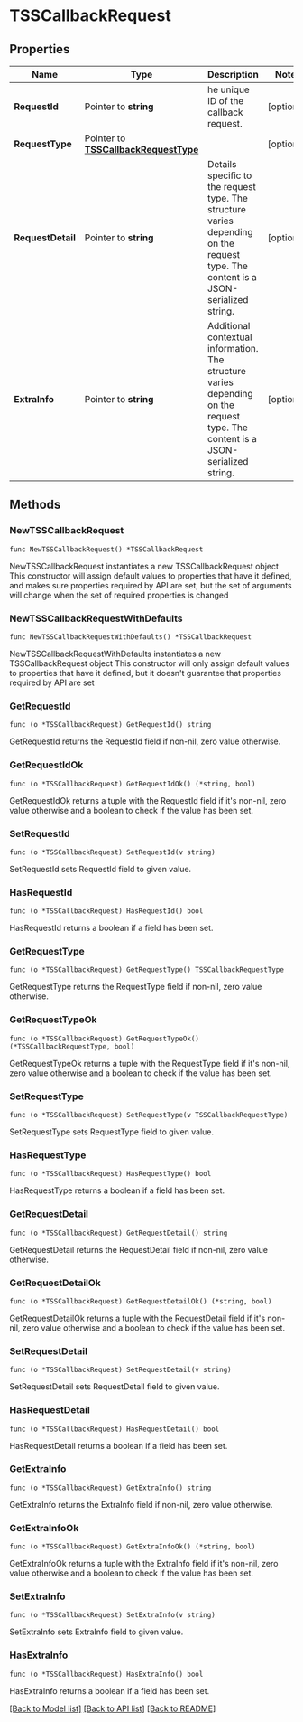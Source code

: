 # TSSCallbackRequest

## Properties

Name | Type | Description | Notes
------------ | ------------- | ------------- | -------------
**RequestId** | Pointer to **string** | he unique ID of the callback request. | [optional] 
**RequestType** | Pointer to [**TSSCallbackRequestType**](TSSCallbackRequestType.md) |  | [optional] 
**RequestDetail** | Pointer to **string** | Details specific to the request type. The structure varies depending on the request type.  The content is a JSON-serialized string. | [optional] 
**ExtraInfo** | Pointer to **string** | Additional contextual information.  The structure varies depending on the request type. The content is a JSON-serialized string. | [optional] 

## Methods

### NewTSSCallbackRequest

`func NewTSSCallbackRequest() *TSSCallbackRequest`

NewTSSCallbackRequest instantiates a new TSSCallbackRequest object
This constructor will assign default values to properties that have it defined,
and makes sure properties required by API are set, but the set of arguments
will change when the set of required properties is changed

### NewTSSCallbackRequestWithDefaults

`func NewTSSCallbackRequestWithDefaults() *TSSCallbackRequest`

NewTSSCallbackRequestWithDefaults instantiates a new TSSCallbackRequest object
This constructor will only assign default values to properties that have it defined,
but it doesn't guarantee that properties required by API are set

### GetRequestId

`func (o *TSSCallbackRequest) GetRequestId() string`

GetRequestId returns the RequestId field if non-nil, zero value otherwise.

### GetRequestIdOk

`func (o *TSSCallbackRequest) GetRequestIdOk() (*string, bool)`

GetRequestIdOk returns a tuple with the RequestId field if it's non-nil, zero value otherwise
and a boolean to check if the value has been set.

### SetRequestId

`func (o *TSSCallbackRequest) SetRequestId(v string)`

SetRequestId sets RequestId field to given value.

### HasRequestId

`func (o *TSSCallbackRequest) HasRequestId() bool`

HasRequestId returns a boolean if a field has been set.

### GetRequestType

`func (o *TSSCallbackRequest) GetRequestType() TSSCallbackRequestType`

GetRequestType returns the RequestType field if non-nil, zero value otherwise.

### GetRequestTypeOk

`func (o *TSSCallbackRequest) GetRequestTypeOk() (*TSSCallbackRequestType, bool)`

GetRequestTypeOk returns a tuple with the RequestType field if it's non-nil, zero value otherwise
and a boolean to check if the value has been set.

### SetRequestType

`func (o *TSSCallbackRequest) SetRequestType(v TSSCallbackRequestType)`

SetRequestType sets RequestType field to given value.

### HasRequestType

`func (o *TSSCallbackRequest) HasRequestType() bool`

HasRequestType returns a boolean if a field has been set.

### GetRequestDetail

`func (o *TSSCallbackRequest) GetRequestDetail() string`

GetRequestDetail returns the RequestDetail field if non-nil, zero value otherwise.

### GetRequestDetailOk

`func (o *TSSCallbackRequest) GetRequestDetailOk() (*string, bool)`

GetRequestDetailOk returns a tuple with the RequestDetail field if it's non-nil, zero value otherwise
and a boolean to check if the value has been set.

### SetRequestDetail

`func (o *TSSCallbackRequest) SetRequestDetail(v string)`

SetRequestDetail sets RequestDetail field to given value.

### HasRequestDetail

`func (o *TSSCallbackRequest) HasRequestDetail() bool`

HasRequestDetail returns a boolean if a field has been set.

### GetExtraInfo

`func (o *TSSCallbackRequest) GetExtraInfo() string`

GetExtraInfo returns the ExtraInfo field if non-nil, zero value otherwise.

### GetExtraInfoOk

`func (o *TSSCallbackRequest) GetExtraInfoOk() (*string, bool)`

GetExtraInfoOk returns a tuple with the ExtraInfo field if it's non-nil, zero value otherwise
and a boolean to check if the value has been set.

### SetExtraInfo

`func (o *TSSCallbackRequest) SetExtraInfo(v string)`

SetExtraInfo sets ExtraInfo field to given value.

### HasExtraInfo

`func (o *TSSCallbackRequest) HasExtraInfo() bool`

HasExtraInfo returns a boolean if a field has been set.


[[Back to Model list]](../README.md#documentation-for-models) [[Back to API list]](../README.md#documentation-for-api-endpoints) [[Back to README]](../README.md)


